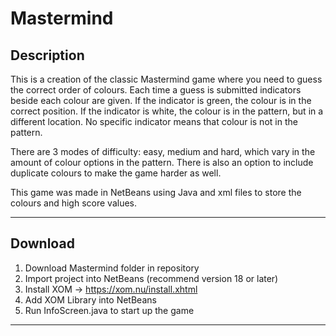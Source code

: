 # Mastermind
<h2>Description</h2>

This is a creation of the classic Mastermind game where you need to guess the correct order of colours. Each time a guess is submitted indicators beside each colour are given. If the indicator is green, the colour is in the correct position. If the indicator is white, the colour is in the pattern, but in a different location. No specific indicator means that colour is not in the pattern. 

There are 3 modes of difficulty: easy, medium and hard, which vary in the amount of colour options in the pattern. There is also an option to include duplicate colours to make the game harder as well. 

This game was made in NetBeans using Java and xml files to store the colours and high score values. 

------------------------------------------------------------------------------------
<h2>Download</h2>

1. Download Mastermind folder in repository
2. Import project into NetBeans (recommend version 18 or later)
3. Install XOM -> https://xom.nu/install.xhtml
4. Add XOM Library into NetBeans
5. Run InfoScreen.java to start up the game

------------------------------------------------------------------------------------
